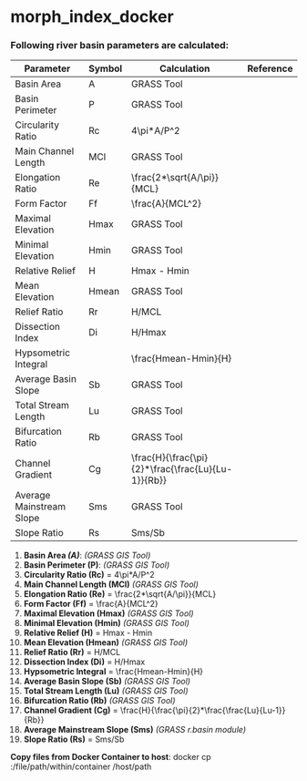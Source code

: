 # morph_index_docker

### Following river basin parameters are calculated:

| Parameter | Symbol | Calculation | Reference |
| --- | --- | ---| --- |
| Basin Area | A | GRASS Tool | |
| Basin Perimeter | P | GRASS Tool | |
| Circularity Ratio | Rc | 4\pi*A/P^2| |
| Main Channel Length | MCl | GRASS Tool | |
| Elongation Ratio | Re | \frac{2*\sqrt{A/\pi}}{MCL} | |
| Form Factor | Ff | \frac{A}{MCL^2} | |
| Maximal Elevation | Hmax | GRASS Tool | |
| Minimal Elevation | Hmin | GRASS Tool | |
| Relative Relief | H | Hmax - Hmin | |
| Mean Elevation | Hmean | GRASS Tool | |
| Relief Ratio | Rr | H/MCL | |
| Dissection Index | Di | H/Hmax | |
| Hypsometric Integral | | \frac{Hmean-Hmin}{H} | |
| Average Basin Slope | Sb | GRASS Tool | |
| Total Stream Length | Lu | GRASS Tool | |
| Bifurcation Ratio | Rb | GRASS Tool | |
| Channel Gradient | Cg | \frac{H}{\frac{\pi}{2}*\frac{\frac{Lu}{Lu-1}}{Rb}} | |
| Average Mainstream Slope | Sms | GRASS Tool | |
| Slope Ratio | Rs| Sms/Sb| |

1. **Basin Area _(A)_**: _(GRASS GIS Tool)_
2. __Basin Perimeter (P)__: _(GRASS GIS Tool)_
3. __Circularity Ratio (Rc)__ = 4\pi*A/P^2
4. **Main Channel Length (MCl)** *(GRASS GIS Tool)*
5. **Elongation Ratio (Re)** = \frac{2*\sqrt{A/\pi}}{MCL}
6. **Form Factor (Ff)** = \frac{A}{MCL^2}
7. **Maximal Elevation (Hmax)** *(GRASS GIS Tool)*
8. **Minimal Elevation (Hmin)** *(GRASS GIS Tool)*
9. **Relative Relief (H)** = Hmax - Hmin
10. **Mean Elevation (Hmean)** *(GRASS GIS Tool)*
11. **Relief Ratio (Rr)** = H/MCL
12. **Dissection Index (Di)** = H/Hmax
13. **Hypsometric Integral** = \frac{Hmean-Hmin}{H}
14. **Average Basin Slope (Sb)** *(GRASS GIS Tool)*
15. **Total Stream Length (Lu)** *(GRASS GIS Tool)*
16. **Bifurcation Ratio (Rb)** *(GRASS GIS Tool)*
17. **Channel Gradient (Cg)** = \frac{H}{\frac{\pi}{2}*\frac{\frac{Lu}{Lu-1}}{Rb}}
18. **Average Mainstream Slope (Sms)** *(GRASS r.basin module)*
19. **Slope Ratio (Rs)** = Sms/Sb


__Copy files from Docker Container to host__:
docker cp <container-id>:/file/path/within/container /host/path
